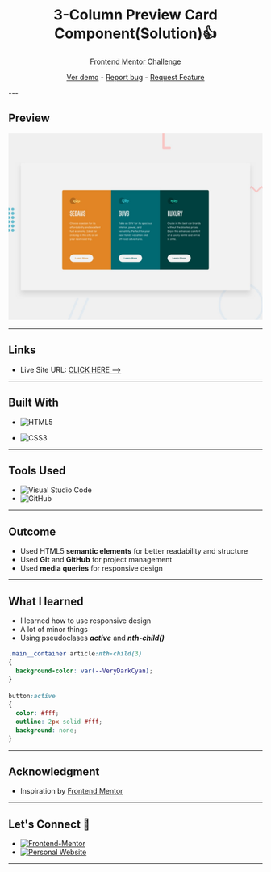 # <h1 align="center">3-Column Preview Card Component(Solution)👍</h1>

<p align="center">
  <a href="https://www.frontendmentor.io/challenges/3column-preview-card-component-pH92eAR2-">Frontend Mentor Challenge
</a>
</p>

<p align="center">
  <a href="https://johanxtheking.github.io/SolutionsLIVE-Frontend-Mentor-Solutions
/solutions/3-column-preview-card-component-main">Ver demo</a> -
  <a href="https://github.com/JohanXTheKing/SolutionsLIVE-Frontend-Mentor-Solutions/issues">Report bug</a> -
  <a href="https://github.com/JohanXTheKing/SolutionsLIVE-Frontend-Mentor-Solutions/issues">Request Feature</a>
</p>
---

## Preview

![IMAGEN](design/desktop-preview.jpg)

---
## Links
* Live Site URL: [CLICK HERE -->](https://johanxtheking.github.io/SolutionsLIVE-Frontend-Mentor-Solutions/solutions/3-column-preview-card-component-main)

---

## Built With 

* ![HTML5](https://img.shields.io/badge/html5-%23E34F26.svg?style=for-the-badge&logo=html5&logoColor=white) 

* ![CSS3](https://img.shields.io/badge/css3-%231572B6.svg?style=for-the-badge&logo=css3&logoColor=white)

---
## Tools Used

* ![Visual Studio Code](https://img.shields.io/badge/Visual%20Studio%20Code-0078d7.svg?style=for-the-badge&logo=visual-studio-code&logoColor=white)  
* ![GitHub](https://img.shields.io/badge/github-%23121011.svg?style=for-the-badge&logo=github&logoColor=white)  

---

## Outcome

* Used HTML5 **semantic elements** for better readability and structure
* Used **Git** and **GitHub** for project management
* Used **media queries** for responsive design
---

## What I learned

* I learned how to use responsive design
* A lot of minor things
* Using pseudoclases **_active_** and **_nth-child()_**

```CSS
.main__container article:nth-child(3)
{
  background-color: var(--VeryDarkCyan);
}

button:active
{
  color: #fff;
  outline: 2px solid #fff;
  background: none;
}
```

---

## Acknowledgment

* Inspiration by [Frontend Mentor](https://www.frontendmentor.io/challenges)

---

## Let's Connect 👋

* <a href="https://www.frontendmentor.io/profile/JohanXTheKing" target="_blank">
	<img src="https://img.shields.io/badge/Frontend Mentor-fbfcf8?style=for-the-badge&logo=Frontend-Mentor&logoColor=black" alt="Frontend-Mentor">
  </a>

* <a href="https://github.com/JohanXTheKing" target="_blank">
    <img src="https://img.shields.io/badge/Github%20Profile-131313?style=for-the-badge&logo=github&logoColor=white" alt="Personal Website">
  </a>
---


